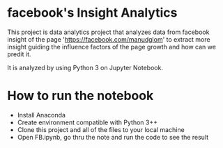 # facebook's Insight Analytics
This project is data analytics project that analyzes data from facebook insight of the page 'https://facebook.com/manudglom' to extract more insight guiding the influence factors of the page growth and how can we predit it.

It is analyzed by using Python 3 on Jupyter Notebook.

# How to run the notebook
- Install Anaconda
- Create environment compatible with Python 3++
- Clone this project and all of the files to your local machine
- Open FB.ipynb, go thru the note and run the code to see the result